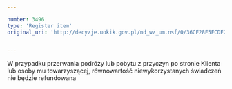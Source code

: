 ```yaml
---

number: 3496
type: 'Register item'
original_uri: 'http://decyzje.uokik.gov.pl/nd_wz_um.nsf/0/36CF28F5FCDE2949C1257A5200345288?OpenDocument'


---
```


W przypadku przerwania podróży lub pobytu z przyczyn po stronie Klienta lub osoby mu towarzyszącej, równowartość niewykorzystanych świadczeń nie będzie refundowana
